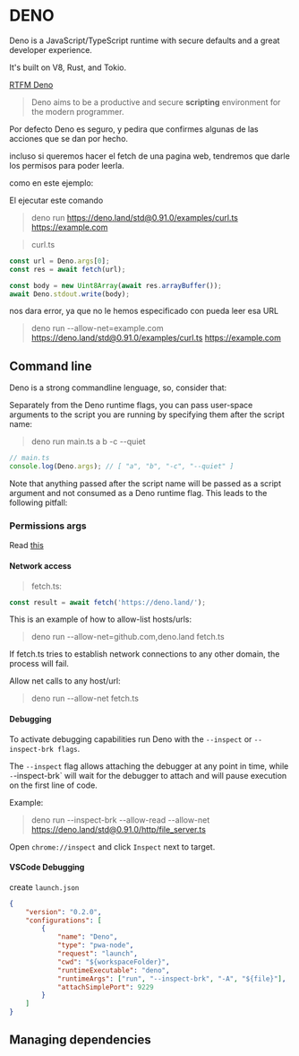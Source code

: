 # DENO

Deno is a JavaScript/TypeScript runtime with secure defaults and a great developer experience.

It's built on V8, Rust, and Tokio.

[RTFM Deno](https://deno.land/manual)

> Deno aims to be a productive and secure **scripting** environment for the modern programmer.

Por defecto Deno es seguro, y pedira que confirmes algunas de las acciones que se dan por hecho.

incluso si queremos hacer el fetch de una pagina web, tendremos que darle los permisos para poder leerla.

como en este ejemplo:

El ejecutar este comando

> deno run https://deno.land/std@0.91.0/examples/curl.ts https://example.com

> curl.ts

```ts
const url = Deno.args[0];
const res = await fetch(url);

const body = new Uint8Array(await res.arrayBuffer());
await Deno.stdout.write(body);
```

nos dara error, ya que no le hemos especificado con pueda leer esa URL

> deno run --allow-net=example.com https://deno.land/std@0.91.0/examples/curl.ts https://example.com

## Command line

Deno is a strong commandline lenguage, so, consider that:

Separately from the Deno runtime flags, you can pass user-space arguments to the script you are running by specifying them after the script name:

> deno run main.ts a b -c --quiet

```ts
// main.ts
console.log(Deno.args); // [ "a", "b", "-c", "--quiet" ]
```

Note that anything passed after the script name will be passed as a script argument and not consumed as a Deno runtime flag. This leads to the following pitfall:

### Permissions args

Read [this](https://deno.land/manual/getting_started/permissions)

#### Network access

> fetch.ts:

```js
const result = await fetch('https://deno.land/');
```

This is an example of how to allow-list hosts/urls:

> deno run --allow-net=github.com,deno.land fetch.ts

If fetch.ts tries to establish network connections to any other domain, the process will fail.

Allow net calls to any host/url:

> deno run --allow-net fetch.ts

#### Debugging

To activate debugging capabilities run Deno with the `--inspect` or `--inspect-brk flags`.

The `--inspect` flag allows attaching the debugger at any point in time, while `-`-inspect-brk` will wait for the debugger to attach and will pause execution on the first line of code.

Example:

> deno run --inspect-brk --allow-read --allow-net https://deno.land/std@0.91.0/http/file_server.ts

Open `chrome://inspect` and click `Inspect` next to target.

#### VSCode Debugging

create `launch.json`

```json
{
	"version": "0.2.0",
	"configurations": [
		{
			"name": "Deno",
			"type": "pwa-node",
			"request": "launch",
			"cwd": "${workspaceFolder}",
			"runtimeExecutable": "deno",
			"runtimeArgs": ["run", "--inspect-brk", "-A", "${file}"],
			"attachSimplePort": 9229
		}
	]
}
```

## Managing dependencies
